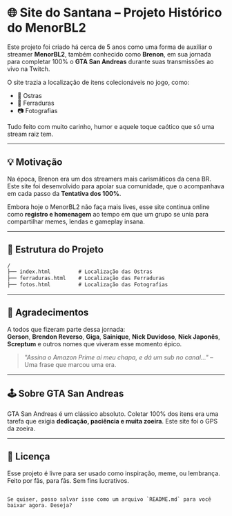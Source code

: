 
# 🌐 Site do Santana – Projeto Histórico do MenorBL2

Este projeto foi criado há cerca de 5 anos como uma forma de auxiliar o streamer **MenorBL2**, também conhecido como **Brenon**, em sua jornada para completar 100% o **GTA San Andreas** durante suas transmissões ao vivo na Twitch.

O site trazia a localização de itens colecionáveis no jogo, como:

- 🦪 Ostras  
- 🐎 Ferraduras  
- 📷 Fotografias  

Tudo feito com muito carinho, humor e aquele toque caótico que só uma stream raiz tem.

---

## 💡 Motivação

Na época, Brenon era um dos streamers mais carismáticos da cena BR. Este site foi desenvolvido para apoiar sua comunidade, que o acompanhava em cada passo da **Tentativa dos 100%**.

Embora hoje o MenorBL2 não faça mais lives, esse site continua online como **registro e homenagem** ao tempo em que um grupo se unia para compartilhar memes, lendas e gameplay insana.

---

## 📁 Estrutura do Projeto

```txt
/
├── index.html         # Localização das Ostras
├── ferraduras.html    # Localização das Ferraduras
├── fotos.html         # Localização das Fotografias
```

---

## 🤝 Agradecimentos

A todos que fizeram parte dessa jornada:  
**Gerson**, **Brendon Reverso**, **Giga**, **Sainique**, **Nick Duvidoso**, **Nick Japonês**, **Screptum** e outros nomes que viveram esse momento épico.

> _"Assina o Amazon Prime aí meu chapa, e dá um sub no canal..."_ – Uma frase que marcou uma era.

---

## 🕹️ Sobre GTA San Andreas

GTA San Andreas é um clássico absoluto. Coletar 100% dos itens era uma tarefa que exigia **dedicação, paciência e muita zoeira**. Este site foi o GPS da zoeira.

---

## 🧾 Licença

Esse projeto é livre para ser usado como inspiração, meme, ou lembrança.  
Feito por fãs, para fãs. Sem fins lucrativos.
```

Se quiser, posso salvar isso como um arquivo `README.md` para você baixar agora. Deseja?